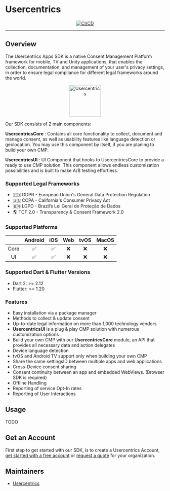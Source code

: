 # Usercentrics

<p align="center">
<a href="https://github.com/Usercentrics/flutter-sdk/actions"><img src="https://github.com/Usercentrics/flutter-sdk/actions/workflows/ci/badge.svg" alt="CI/CD"></a>
</p>

---

## Overview

The Usercentrics Apps SDK is a native Consent Management Platform framework for mobile, TV and Unity applications, that enables the collection, documentation, and management of your user's privacy settings, in order to ensure legal compliance for different legal frameworks around the world.

<p align="center">
<img src="https://docs.usercentrics.com/cmp_in_app_sdk/latest/assets/media/predefinedUI.png" height="100" alt="Usercentrics" />
</p>

Our SDK consists of 2 main components:

**UsercentricsCore**
:   Contains all core functionality to collect, document and manage consent, as well as usability features like language detection or geolocation. You may use this component by itself, if you are planing to build your own CMP.

**UsercentricsUI**
:   UI Component that hooks to UsercentricsCore to provide a ready to use CMP solution. This component allows endless customization possibilities and is built to make A/B testing effortless.

### Supported Legal Frameworks
* 🇪🇺 GDPR - European Union's General Data Protection Regulation
* 🇺🇸 CCPA - California's Consumer Privacy Act
* 🇧🇷 LGPD - Brazil’s Lei Geral de Proteção de Dados
* 🌎 TCF 2.0 - Transparency & Consent Framework 2.0

### Supported Platforms

|               | Android | iOS |  Web  | tvOS | MacOS |
|:-------------:|:-------:|:---:|:-----:|:----:|:-----:|
| Core          |    ✅   |  ✅  |   ❌   |  ❌  |  ❌  |
| UI            |    ✅   |  ✅  |   ❌   |  ❌  |  ❌  |

### Supported Dart & Flutter Versions

* Dart 2: >= 2.12
* Flutter: >= 1.20

### Features
* Easy installation via a package manager
* Methods to collect & update consent
* Up-to-date legal information on more than 1,000 technology vendors
* **UsercentricsUI** is a plug & play CMP solution with numerous customization options
* Build your own CMP with our **UsercentricsCore** module, an API that provides all necessary data and action delegates
* Device language detection
* tvOS and Android TV support only when building your own CMP
* Share the same settingsID between multiple apps and web applications
* Cross-Device consent sharing
* Consent continuity between an app and embedded WebViews. (Browser SDK is required)
* Offline Handling
* Reporting of service Opt-In rates
* Reporting of User Interactions

## Usage
TODO

## Get an Account
First step to get started with our SDK, is to create a Usercentrics Account, [get started with a free account](https://usercentrics.com/pricing/#mobile) or [request a quote](https://usercentrics.com/in-app-sdk/#in-app-demo) for your organization.

## Maintainers
- [Usercentrics](https://github.com/Usercentrics)